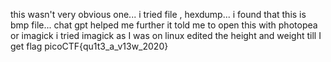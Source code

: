this wasn't very obvious one...
i tried file , hexdump...
i found that this is bmp file... chat gpt helped me further
it told me to open this with photopea or imagick
i tried imagick as I was on linux
edited the height and weight till I get flag
picoCTF{qu1t3_a_v13w_2020}
